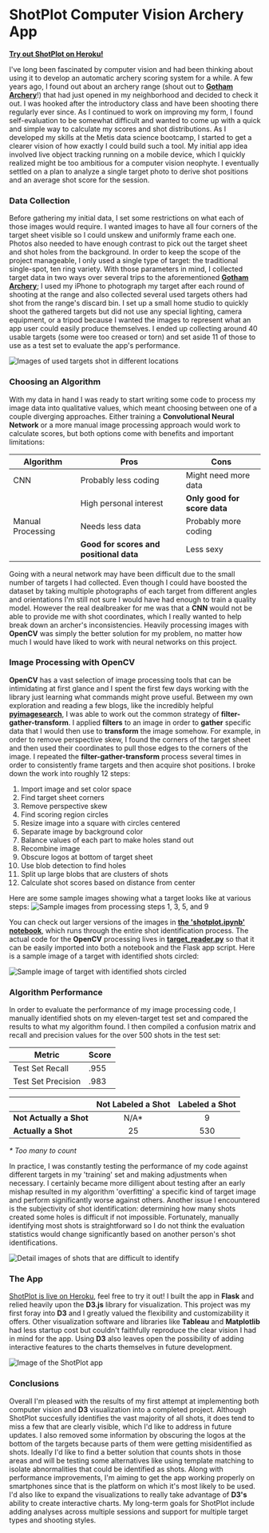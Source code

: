 # ShotPlot Computer Vision Archery App

[**Try out ShotPlot on Heroku!**](https://lw-shotplot.herokuapp.com)

I've long been fascinated by computer vision and had been thinking about using it to develop an automatic archery scoring system for a while. A few years ago, I found out about an archery range (shout out to [**Gotham Archery**](https://www.got-archery.com/)!) that had just opened in my neighborhood and decided to check it out. I was hooked after the introductory class and have been shooting there regularly ever since. As I continued to work on improving my form, I found self-evaluation to be somewhat difficult and wanted to come up with a quick and simple way to calculate my scores and shot distributions. As I developed my skills at the Metis data science bootcamp, I started to get a clearer vision of how exactly I could build such a tool. My initial app idea involved live object tracking running on a mobile device, which I quickly realized might be too ambitious for a computer vision neophyte. I eventually settled on a plan to analyze a single target photo to derive shot positions and an average shot score for the session.

### Data Collection

Before gathering my initial data, I set some restrictions on what each of those images would require. I wanted images to have all four corners of the target sheet visible so I could unskew and uniformly frame each one. Photos also needed to have enough contrast to pick out the target sheet and shot holes from the background. In order to keep the scope of the project manageable, I only used a single type of target: the traditional single-spot, ten ring variety. With those parameters in mind, I collected target data in two ways over several trips to the aforementioned [**Gotham Archery**](https://www.got-archery.com/); I used my iPhone to photograph my target after each round of shooting at the range and also collected several used targets others had shot from the range's discard bin. I set up a small home studio to quickly shoot the gathered targets but did not use any special lighting, camera equipment, or a tripod because I wanted the images to represent what an app user could easily produce themselves. I ended up collecting around 40 usable targets (some were too creased or torn) and set aside 11 of those to use as a test set to evaluate the app's performance.

![Images of used targets shot in different locations](img/targets.jpg)

### Choosing an Algorithm

With my data in hand I was ready to start writing some code to process my image data into qualitative values, which meant choosing between one of a couple diverging approaches. Either training a **Convolutional Neural Network** or a more manual image processing approach would work to calculate scores, but both options come with benefits and important limitations:

| Algorithm         | Pros                                    | Cons                         |
| ----------------- | --------------------------------------- | ---------------------------- |
| CNN               | Probably less coding                    | Might need more data         |
|                   | High personal interest                  | **Only good for score data** |
| Manual Processing | Needs less data                         | Probably more coding         |
|                   | **Good for scores and positional data** | Less sexy                    |

Going with a neural network may have been difficult due to the small number of targets I had collected. Even though I could have boosted the dataset by taking multiple photographs of each target from different angles and orientations I'm still not sure I would have had enough to train a quality model. However the real dealbreaker for me was that a **CNN** would not be able to provide me with shot coordinates, which I really wanted to help break down an archer's inconsistencies. Heavily processing images with **OpenCV** was simply the better solution for my problem, no matter how much I would have liked to work with neural networks on this project.

### Image Processing with OpenCV

**OpenCV** has a vast selection of image processing tools that can be intimidating at first glance and I spent the first few days working with the library just learning what commands might prove useful. Between my own exploration and reading a few blogs, like the incredibly helpful [**pyimagesearch**](https://www.pyimagesearch.com/), I was able to work out the common strategy of **filter-gather-transform**. I applied **filters** to an image in order to **gather** specific data that I would then use to **transform** the image somehow. For example, in order to remove perspective skew, I found the corners of the target sheet and then used their coordinates to pull those edges to the corners of the image. I repeated the **filter-gather-transform** process several times in order to consistently frame targets and then acquire shot positions. I broke down the work into roughly 12 steps:
1. Import image and set color space
2. Find target sheet corners
3. Remove perspective skew
4. Find scoring region circles
5. Resize image into a square with circles centered
6. Separate image by background color
7. Balance values of each part to make holes stand out
8. Recombine image
9. Obscure logos at bottom of target sheet
10. Use blob detection to find holes
11. Split up large blobs that are clusters of shots
12. Calculate shot scores based on distance from center

Here are some sample images showing what a target looks like at various steps:
![Sample images from processing steps 1, 3, 5, and 9](img/steps.jpg)

You can check out larger versions of the images in [**the 'shotplot.ipynb' notebook**](shotplot.ipynb), which runs through the entire shot identification process. The actual code for the **OpenCV** processing lives in [**target_reader.py**](code/target_reader.py) so that it can be easily imported into both a notebook and the Flask app script. Here is a sample image of a target with identified shots circled:

![Sample image of target with identified shots circled](img/blobs.jpg)

### Algorithm Performance

In order to evaluate the performance of my image processing code, I manually identified shots on my eleven-target test set and compared the results to what my algorithm found. I then compiled a confusion matrix and recall and precision values for the over 500 shots in the test set:

| Metric             | Score |
| ------------------ | ----- |
| Test Set Recall    | .955  |
| Test Set Precision | .983  |

|                         | Not Labeled a Shot   | Labeled a Shot |
| ----------------------- | :------------------: | :------------: |
| **Not Actually a Shot** | N/A\*                | 9              |
| **Actually a Shot**     | 25                   | 530            |

*\* Too many to count*

In practice, I was constantly testing the performance of my code against different targets in my 'training' set and making adjustments when necessary. I certainly became more dilligent about testing after an early mishap resulted in my algorithm 'overfitting' a specific kind of target image and perform significantly worse against others. Another issue I encountered is the subjectivity of shot identification: determining how many shots created some holes is difficult if not impossible. Fortunately, manually identifying most shots is straightforward so I do not think the evaluation statistics would change significantly based on another person's shot identifications.

![Detail images of shots that are difficult to identify](img/details.jpg)

### The App

[ShotPlot is live on Heroku](https://lw-shotplot.herokuapp.com), feel free to try it out! I built the app in **Flask** and relied heavily upon the **D3.js** library for visualization. This project was my first foray into **D3** and I greatly valued the flexibility and customizability it offers. Other visualization software and libraries like **Tableau** and **Matplotlib** had less startup cost but couldn't faithfully reproduce the clear vision I had in mind for the app. Using **D3** also leaves open the possibility of adding interactive features to the charts themselves in future development.

![Image of the ShotPlot app](img/app.jpg)

### Conclusions

Overall I'm pleased with the results of my first attempt at implementing both computer vision and **D3** visualization into a completed project. Although ShotPlot succesfully identifies the vast majority of all shots, it does tend to miss a few that are clearly visible, which I'd like to address in future updates. I also removed some information by obscuring the logos at the bottom of the targets because parts of them were getting misidentified as shots. Ideally I'd like to find a better solution that counts shots in those areas and will be testing some alternatives like using template matching to isolate abnormalities that could be identified as shots. Along with performance improvements, I'm aiming to get the app working properly on smartphones since that is the platform on which it's most likely to be used. I'd also like to expand the visualizations to really take advantage of **D3's** ability to create interactive charts. My long-term goals for ShotPlot include adding analyses across multiple sessions and support for multiple target types and shooting styles.
